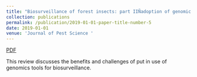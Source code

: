 ```yaml
---
title: "Biosurveillance of forest insects: part IIÑadoption of genomic tools by end user communities and barriers to integration"
collection: publications
permalink: /publication/2019-01-01-paper-title-number-5
date: 2019-01-01
venue: 'Journal of Pest Science '
---
```


<a href='http://mimingcui.github.io/files/JPestScience2018_II_Bilodeau.pdf'>PDF</a>

This review discusses the benefits and challenges of put in use of genomics tools for biosurveillance.
